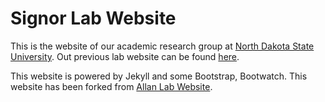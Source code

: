 # Signor Lab Website

This is the website of our academic research group at [North Dakota State University](https://ndus.edu/). Out previous lab website can be found [here](https://www.signorlab.com/).

This website is powered by Jekyll and some Bootstrap, Bootwatch. 
This website has been forked from [Allan Lab Website](https://www.allanlab.org/).

